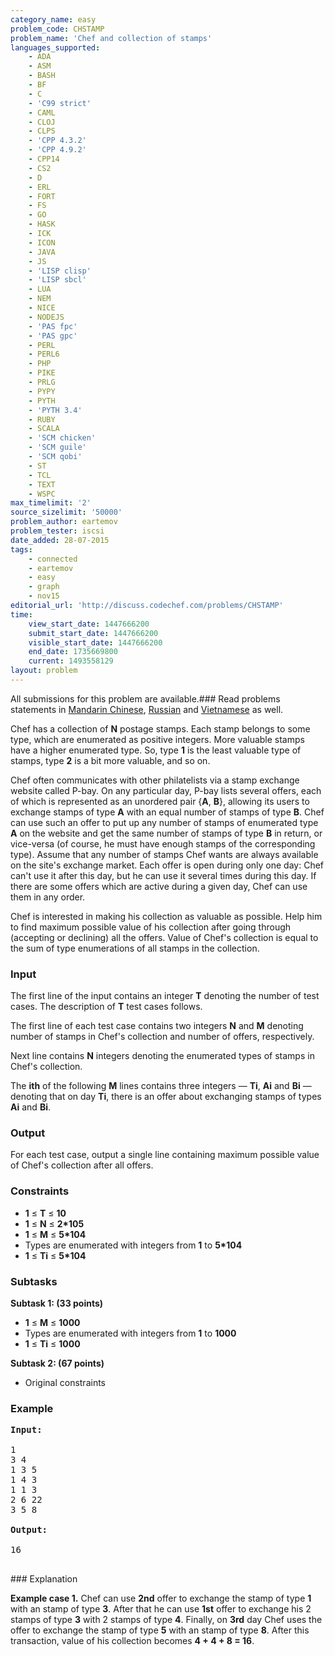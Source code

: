 ```yaml
---
category_name: easy
problem_code: CHSTAMP
problem_name: 'Chef and collection of stamps'
languages_supported:
    - ADA
    - ASM
    - BASH
    - BF
    - C
    - 'C99 strict'
    - CAML
    - CLOJ
    - CLPS
    - 'CPP 4.3.2'
    - 'CPP 4.9.2'
    - CPP14
    - CS2
    - D
    - ERL
    - FORT
    - FS
    - GO
    - HASK
    - ICK
    - ICON
    - JAVA
    - JS
    - 'LISP clisp'
    - 'LISP sbcl'
    - LUA
    - NEM
    - NICE
    - NODEJS
    - 'PAS fpc'
    - 'PAS gpc'
    - PERL
    - PERL6
    - PHP
    - PIKE
    - PRLG
    - PYPY
    - PYTH
    - 'PYTH 3.4'
    - RUBY
    - SCALA
    - 'SCM chicken'
    - 'SCM guile'
    - 'SCM qobi'
    - ST
    - TCL
    - TEXT
    - WSPC
max_timelimit: '2'
source_sizelimit: '50000'
problem_author: eartemov
problem_tester: iscsi
date_added: 28-07-2015
tags:
    - connected
    - eartemov
    - easy
    - graph
    - nov15
editorial_url: 'http://discuss.codechef.com/problems/CHSTAMP'
time:
    view_start_date: 1447666200
    submit_start_date: 1447666200
    visible_start_date: 1447666200
    end_date: 1735669800
    current: 1493558129
layout: problem
---
```

All submissions for this problem are available.###  Read problems statements in [Mandarin Chinese](http://www.codechef.com/download/translated/NOV15/mandarin/CHSTAMP.pdf), [Russian](http://www.codechef.com/download/translated/NOV15/russian/CHSTAMP.pdf) and [Vietnamese](http://www.codechef.com/download/translated/NOV15/vietnamese/CHSTAMP.pdf) as well.

Chef has a collection of **N** postage stamps. Each stamp belongs to some type, which are enumerated as positive integers. More valuable stamps have a higher enumerated type. So, type **1** is the least valuable type of stamps, type **2** is a bit more valuable, and so on.

Chef often communicates with other philatelists via a stamp exchange website called P-bay. On any particular day, P-bay lists several offers, each of which is represented as an unordered pair {**A**, **B**}, allowing its users to exchange stamps of type **A** with an equal number of stamps of type **B**. Chef can use such an offer to put up any number of stamps of enumerated type **A** on the website and get the same number of stamps of type **B** in return, or vice-versa (of course, he must have enough stamps of the corresponding type). Assume that any number of stamps Chef wants are always available on the site's exchange market. Each offer is open during only one day: Chef can't use it after this day, but he can use it several times during this day. If there are some offers which are active during a given day, Chef can use them in any order.

Chef is interested in making his collection as valuable as possible. Help him to find maximum possible value of his collection after going through (accepting or declining) all the offers. Value of Chef's collection is equal to the sum of type enumerations of all stamps in the collection.

### Input

The first line of the input contains an integer **T** denoting the number of test cases. The description of **T** test cases follows.

The first line of each test case contains two integers **N** and **M** denoting number of stamps in Chef's collection and number of offers, respectively.

Next line contains **N** integers denoting the enumerated types of stamps in Chef's collection.

The **ith** of the following **M** lines contains three integers — **Ti**, **Ai** and **Bi** — denoting that on day **Ti**, there is an offer about exchanging stamps of types **Ai** and **Bi**.

### Output

For each test case, output a single line containing maximum possible value of Chef's collection after all offers.

### Constraints

- **1** ≤ **T** ≤ **10**
- **1** ≤ **N** ≤ **2\*105**
- **1** ≤ **M** ≤ **5\*104**
- Types are enumerated with integers from **1** to **5\*104**
- **1** ≤ **Ti** ≤ **5\*104**

### Subtasks

**Subtask 1: (33 points)**

- **1** ≤ **M** ≤ **1000**
- Types are enumerated with integers from **1** to **1000**
- **1** ≤ **Ti** ≤ **1000**

**Subtask 2: (67 points)**

- Original constraints

### Example

<pre><b>Input:</b>

1
3 4
1 3 5
1 4 3
1 1 3
2 6 22
3 5 8

<b>Output:</b>

16

</pre>### Explanation

**Example case 1.** Chef can use **2nd** offer to exchange the stamp of type **1** with an stamp of type **3**. After that he can use **1st** offer to exchange his 2 stamps of type **3** with 2 stamps of type **4**. Finally, on **3rd** day Chef uses the offer to exchange the stamp of type **5** with an stamp of type **8**. After this transaction, value of his collection becomes **4 + 4 + 8 = 16**.
